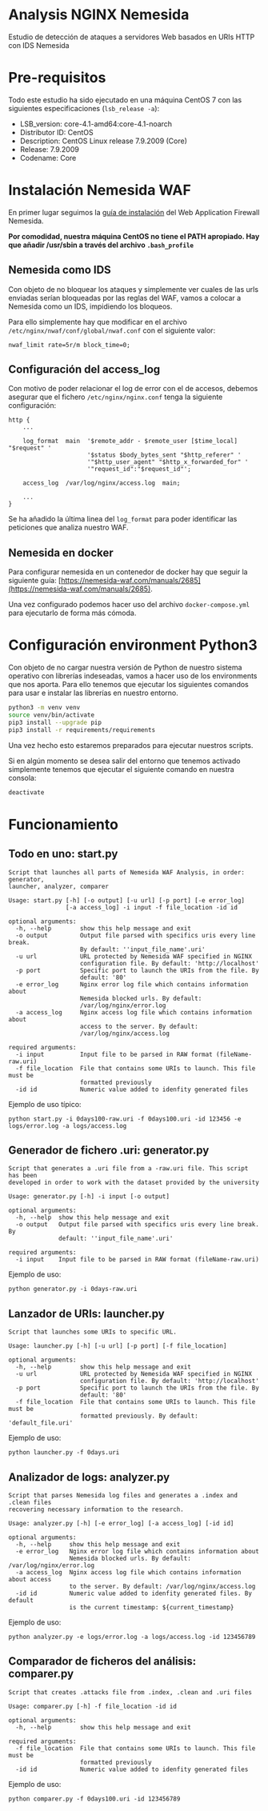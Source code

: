 # Analysis NGINX Nemesida
Estudio de detección de ataques a servidores Web basados en URIs HTTP con IDS Nemesida

# Pre-requisitos
Todo este estudio ha sido ejecutado en una máquina CentOS 7 con las siguientes especificaciones (```lsb_release -a```):
* LSB_version: core-4.1-amd64:core-4.1-noarch
* Distributor ID: CentOS
* Description: CentOS Linux release 7.9.2009 (Core)
* Release: 7.9.2009
* Codename: Core

# Instalación Nemesida WAF

En primer lugar seguimos la [guía de instalación](https://nemesida-waf.com/about/1701) del Web Application Firewall Nemesida.

**Por comodidad, nuestra máquina CentOS no tiene el PATH apropiado. Hay que añadir /usr/sbin a través del archivo ```.bash_profile```**

## Nemesida como IDS
Con objeto de no bloquear los ataques y simplemente ver cuales de las urls enviadas serían bloqueadas por las reglas del WAF, vamos a colocar a Nemesida como un IDS, impidiendo los bloqueos.

Para ello simplemente hay que modificar en el archivo ```/etc/nginx/nwaf/conf/global/nwaf.conf``` con el siguiente valor:

```
nwaf_limit rate=5r/m block_time=0;
```
## Configuración del access_log
Con motivo de poder relacionar el log de error con el de accesos, debemos asegurar que el fichero ```/etc/nginx/nginx.conf``` tenga la siguiente configuración:

```
http {
    ...

    log_format  main  '$remote_addr - $remote_user [$time_local] "$request" '
                      '$status $body_bytes_sent "$http_referer" '
                      '"$http_user_agent" "$http_x_forwarded_for" ' 
                      '"request_id":"$request_id"';

    access_log  /var/log/nginx/access.log  main;

    ...
}
```

Se ha añadido la última linea del ```log_format``` para poder identificar las peticiones que analiza nuestro WAF.

## Nemesida en docker
Para configurar nemesida en un contenedor de docker hay que seguir la siguiente guía: [https://nemesida-waf.com/manuals/2685](https://nemesida-waf.com/manuals/2685).

Una vez configurado podemos hacer uso del archivo ```docker-compose.yml``` para ejecutarlo de forma más cómoda.

# Configuración environment Python3

Con objeto de no cargar nuestra versión de Python de nuestro sistema operativo con librerías indeseadas, vamos a hacer uso de los environments que nos aporta. Para ello tenemos que ejecutar los siguientes comandos para usar e instalar las librerías en nuestro entorno.

```bash
python3 -m venv venv
source venv/bin/activate
pip3 install --upgrade pip
pip3 install -r requirements/requirements
```
Una vez hecho esto estaremos preparados para ejecutar nuestros scripts.

Si en algún momento se desea salir del entorno que tenemos activado simplemente tenemos que ejecutar el siguiente comando en nuestra consola:

```bash
deactivate
```

# Funcionamiento

## Todo en uno: start.py

```
Script that launches all parts of Nemesida WAF Analysis, in order: generator,
launcher, analyzer, comparer

Usage: start.py [-h] [-o output] [-u url] [-p port] [-e error_log]
                [-a access_log] -i input -f file_location -id id

optional arguments:
  -h, --help        show this help message and exit
  -o output         Output file parsed with specifics uris every line break.
                    By default: ''input_file_name'.uri'
  -u url            URL protected by Nemesida WAF specified in NGINX
                    configuration file. By default: 'http://localhost'
  -p port           Specific port to launch the URIs from the file. By
                    default: '80'
  -e error_log      Nginx error log file which contains information about
                    Nemesida blocked urls. By default:
                    /var/log/nginx/error.log
  -a access_log     Nginx access log file which contains information about
                    access to the server. By default:
                    /var/log/nginx/access.log

required arguments:
  -i input          Input file to be parsed in RAW format (fileName-raw.uri)
  -f file_location  File that contains some URIs to launch. This file must be
                    formatted previously
  -id id            Numeric value added to idenfity generated files
```

Ejemplo de uso típico:

```
python start.py -i 0days100-raw.uri -f 0days100.uri -id 123456 -e logs/error.log -a logs/access.log
```

## Generador de fichero .uri: generator.py

```
Script that generates a .uri file from a -raw.uri file. This script has been
developed in order to work with the dataset provided by the university

Usage: generator.py [-h] -i input [-o output]

optional arguments:
  -h, --help  show this help message and exit
  -o output   Output file parsed with specifics uris every line break. By
              default: ''input_file_name'.uri'

required arguments:
  -i input    Input file to be parsed in RAW format (fileName-raw.uri)
```

Ejemplo de uso:

``` 
python generator.py -i 0days-raw.uri
```

## Lanzador de URIs: launcher.py
```
Script that launches some URIs to specific URL.

Usage: launcher.py [-h] [-u url] [-p port] [-f file_location]

optional arguments:
  -h, --help        show this help message and exit
  -u url            URL protected by Nemesida WAF specified in NGINX
                    configuration file. By default: 'http://localhost'
  -p port           Specific port to launch the URIs from the file. By
                    default: '80'
  -f file_location  File that contains some URIs to launch. This file must be
                    formatted previously. By default: 'default_file.uri'
```

Ejemplo de uso:
```
python launcher.py -f 0days.uri
```

## Analizador de logs: analyzer.py
```
Script that parses Nemesida log files and generates a .index and .clean files
recovering necessary information to the research.

Usage: analyzer.py [-h] [-e error_log] [-a access_log] [-id id]

optional arguments:
  -h, --help     show this help message and exit
  -e error_log   Nginx error log file which contains information about
                 Nemesida blocked urls. By default: /var/log/nginx/error.log
  -a access_log  Nginx access log file which contains information about access
                 to the server. By default: /var/log/nginx/access.log
  -id id         Numeric value added to idenfity generated files. By default
                 is the current timestamp: ${current_timestamp}
```

Ejemplo de uso:
```
python analyzer.py -e logs/error.log -a logs/access.log -id 123456789
```

## Comparador de ficheros del análisis: comparer.py
```
Script that creates .attacks file from .index, .clean and .uri files

Usage: comparer.py [-h] -f file_location -id id

optional arguments:
  -h, --help        show this help message and exit

required arguments:
  -f file_location  File that contains some URIs to launch. This file must be
                    formatted previously
  -id id            Numeric value added to idenfity generated files
```

Ejemplo de uso:
```
python comparer.py -f 0days100.uri -id 123456789 
```